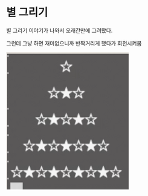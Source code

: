 # 별 그리기

별 그리기 이야기가 나와서 오래간만에 그려봤다.

그런데 그냥 하면 재미없으니까 반짝거리게 했다가 회전시켜봄


[![Video Label](./resources/star.png)](https://raw.githubusercontent.com/centell/draw-star/main/resources/star.mov)
